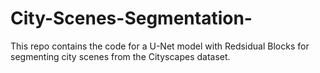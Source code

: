 # City-Scenes-Segmentation-
This repo contains the code for a U-Net model with Redsidual Blocks for segmenting city scenes from the Cityscapes dataset.

